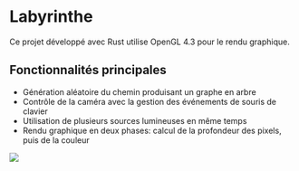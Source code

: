 # Labyrinthe

Ce projet développé avec Rust utilise OpenGL 4.3 pour le rendu graphique.

## Fonctionnalités principales
 * Génération aléatoire du chemin produisant un graphe en arbre
 * Contrôle de la caméra avec la gestion des événements de souris de clavier
 * Utilisation de plusieurs sources lumineuses en même temps
 * Rendu graphique en deux phases: calcul de la profondeur des pixels, puis de la couleur

![](demonstration.gif)
